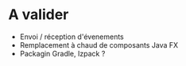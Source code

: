# A valider

- Envoi / réception d'évenements
- Remplacement à chaud de composants Java FX
- Packagin Gradle, Izpack ?